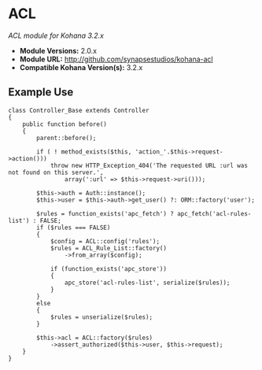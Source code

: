 # ACL

*ACL module for Kohana 3.2.x*

- **Module Versions:** 2.0.x
- **Module URL:** <http://github.com/synapsestudios/kohana-acl>
- **Compatible Kohana Version(s):** 3.2.x

## Example Use

	class Controller_Base extends Controller
	{
		public function before()
		{
			parent::before();

			if ( ! method_exists($this, 'action_'.$this->request->action()))
				throw new HTTP_Exception_404('The requested URL :url was not found on this server.',
					array(':url' => $this->request->uri()));

			$this->auth = Auth::instance();
			$this->user = $this->auth->get_user() ?: ORM::factory('user');

			$rules = function_exists('apc_fetch') ? apc_fetch('acl-rules-list') : FALSE;
			if ($rules === FALSE)
			{
				$config = ACL::config('rules');
				$rules = ACL_Rule_List::factory()
					->from_array($config);

				if (function_exists('apc_store'))
				{
					apc_store('acl-rules-list', serialize($rules));
				}
			}
			else
			{
				$rules = unserialize($rules);
			}

			$this->acl = ACL::factory($rules)
				->assert_authorized($this->user, $this->request);
		}
	}
